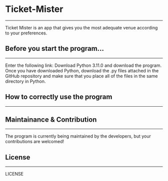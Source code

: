 # Ticket-Mister
***
Ticket Mister is an app that gives you the most adequate venue according to your preferences. 

## Before you start the program...
***
Enter the following link: Download Python 3.11.0 and download the program. Once you have downloaded Python, download the .py files attached in the GitHub repository and make sure that you place all of the files in  the same directory in Python.
## How to correctly use the program 
***


## Maintainance & Contribution
***
The program is currently being maintained by the developers, but your contributions are welcomed!

## License
***
LICENSE
